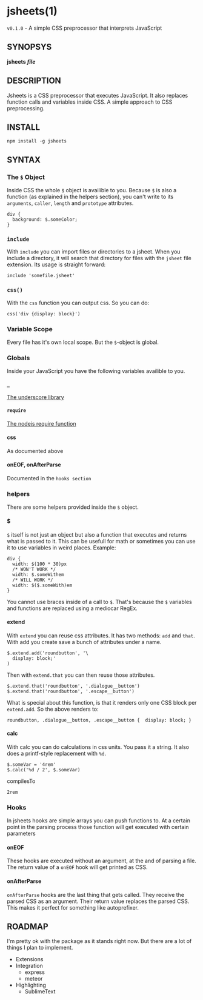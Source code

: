 jsheets(1)
======

`v0.1.0` - A simple CSS preprocessor that interprets JavaScript

SYNOPSYS
-------

**jsheets _file_**

DESCRIPTION
----------

Jsheets is a CSS preprocessor that executes JavaScript. It also replaces function calls and variables inside CSS. A simple approach to CSS preprocessing.

INSTALL
------

```
npm install -g jsheets
```

SYNTAX
------

### The `$` Object
Inside CSS the whole `$` object is availible to you. Because `$` is also a function (as explained in the helpers section), you can't write to its `arguments`, `caller`, `length` and `prototype` attributes.

```
div {
  background: $.someColor;
}
```

### `include`
With `include` you can import files or directories to a jsheet. When you include a directory, it will search that directory for files with the `jsheet` file extension. Its usage is straight forward:

```
include 'somefile.jsheet'
```

### `css()`
With the `css` function you can output css. So you can do:

```
css('div {display: block}')
```

### Variable Scope
Every file has it's own local scope. But the `$`-object is global.

### Globals
Inside your JavaScript you have the following variables availible to you.

#### `_`

[The underscore library](0.1.0)

#### `require`

[The nodejs require function](https://nodejs.org/api/globals.html#globals_require)

#### css

As documented above

#### onEOF, onAfterParse

Documented in the `hooks section`

### helpers
There are some helpers provided inside the `$` object.

#### $
`$` itself is not just an object but also a function that executes and returns what is passed to it. This can be usefull for math or sometimes you can use it to use variables in weird places. Example:

```
div {
  width: $(100 * 30)px
  /* WON'T WORK */
  width: $.someWithem
  /* WILL WORK */
  width: $($.someWith)em
}
```

You cannot use braces inside of a call to `$`. That's because the `$` variables and functions are replaced using a mediocar RegEx.

#### extend
With `extend` you can reuse css attributes. It has two methods: `add` and `that`. With add you create save a bunch of attributes under a name.

```
$.extend.add('roundbutton', '\
  display: block;'
)
```

Then with `extend.that` you can then reuse those attributes.

```
$.extend.that('roundbutton', '.dialogue__button')
$.extend.that('roundbutton', '.escape__button')
```

What is special about this function, is that it renders only one CSS block per `extend.add`. So the above renders to:

```
roundbutton, .dialogue__button, .escape__button {  display: block; }
```

#### calc
With calc you can do calculations in css units. You pass it a string. It also does a printf-style replacement with `%d`.

```
$.someVar = '4rem'
$.calc('%d / 2', $.someVar)
```

compilesTo
```
2rem
```

### Hooks

In jsheets hooks are simple arrays you can push functions to. At a certain point in the parsing process those function will get executed with certain parameters

#### onEOF

These hooks are executed without an argument, at the and of parsing a file. The return value of a `onEOF` hook will get printed as CSS.

#### onAfterParse

`onAfterParse` hooks are the last thing that gets called. They receive the parsed CSS as an argument. Their return value replaces the parsed CSS. This makes it perfect for something like autoprefixer.

ROADMAP
-------

I'm pretty ok with the package as it stands right now. But there are a lot of things I plan to implement.

* Extensions
* Integration
  * express
  * meteor
* Highlighting
  * SublimeText